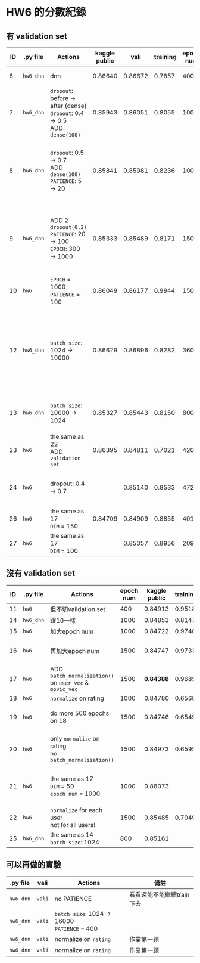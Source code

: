 HW6 的分數紀錄
==============

## 有 validation set
| ID | .py file  | Actions                                                                         | kaggle public | vali    | training | epoch num | 備註                                                                |
|----|-----------|---------------------------------------------------------------------------------|---------------|---------|----------|-----------|---------------------------------------------------------------------|
| 6  | `hw6_dnn` | dnn                                                                             | 0.86640       | 0.86672 | 0.7857   | 400       | 爛爛的，ㄏㄏ                                                        |
| 7  | `hw6_dnn` | `dropout`: before → after (dense)<br> `dropout`: 0.4 → 0.5<br> ADD `dense(100)` | 0.85943       | 0.86051 | 0.8055   | 1000      | 感覺還不錯ㄎㄎ                                                      |
| 8  | `hw6_dnn` | `dropout`: 0.5 → 0.7<br> ADD `dense(100)`<br> `PATIENCE`: 5 → 20                | 0.85841       | 0.85981 | 0.8236   | 1000      | 感覺可以把dropout再開更大一點<br> 然後patience大一點                |
| 9  | `hw6_dnn` | ADD 2 `dropout(0.2)`<br> `PATIENCE`: 20 → 100<br> `EPOCH`: 300 → 1000           | 0.85333       | 0.85489 | 0.8171   | 1500      | 可能還可以稍微把dropout開大<br> 然後PATIENCE也可以大一點            |
| 10 | `hw6`     | `EPOCH` = 1000<br> `PATIENCE` = 100                                             | 0.86049       | 0.86177 | 0.9944   | 1500      | model跟ID 5一樣                                                     |
| 12 | `hw6_dnn` | `batch size`: 1024 → 10000                                                      | 0.86629       | 0.86896 | 0.8282   | 360       | batch size改大之後就爛啦<br> 可能PATIENCE也要跟著調一下才會比較好@@ |
| 13 | `hw6_dnn` | `batch size`: 10000 → 1024                                                      | 0.85327       | 0.85443 | 0.8150   | 800       | 再測一次10，看看epoch數是多少                                       |
| 23 | `hw6`     | the same as 22<br> ADD `validation set`                                         | 0.86395       | 0.84811 | 0.7021   | 420       | 看來這個方法行不通呢QQ                                              |
| 24 | `hw6`     | dropout: 0.4 → 0.7                                                              |               | 0.85140 | 0.8533   | 472       | 結果變爛啦，dropout開太大了                                         |
| 26 | `hw6`     | the same as 17<br> `DIM` = 150                                                  | 0.84709       | 0.84909 | 0.8855   | 401       | **Report Problem 1**                                                |
| 27 | `hw6`     | the same as 17<br> `DIM` = 100                                                  |               | 0.85057 | 0.8956   | 209       | **Report Problem 1**                                                |

## 沒有 validation set
| ID | .py file  | Actions                                                   | epoch num | kaggle public | training | 備註                         |
|----|-----------|-----------------------------------------------------------|-----------|---------------|----------|------------------------------|
| 11 | `hw6`     | 但不切validation set                                      | 400       | 0.84913       | 0.9518   |                              |
| 14 | `hw6_dnn` | 跟10一樣                                                  | 1000      | 0.84853       | 0.8147   |                              |
| 15 | `hw6`     | 加大epoch num                                             | 1000      | 0.84722       | 0.9740   |                              |
| 16 | `hw6`     | 再加大epoch num                                           | 1500      | 0.84747       | 0.9733   | 感覺是overfit了XD            |
| 17 | `hw6`     | ADD `batch_normalization()` on `user_vec` & `movic_vec`   | 1500      | **0.84388**   | 0.9685   |                              |
| 18 | `hw6`     | `normalize` on rating                                     | 1000      | 0.84780       | 0.6568   |                              |
| 19 | `hw6`     | do more 500 epochs on 18                                  | 1500      | 0.84746       | 0.6549   | 好像不太算overfit @@         |
| 20 | `hw6`     | only `normalize` on rating<br> no `batch_normalization()` | 1500      | 0.84973       | 0.6595   | 看來normalize的成效很爛 @@   |
| 21 | `hw6`     | the same as 17<br> `DIM` = 50<br> `epoch num` = 1000      | 1000      | 0.88073       |          | 作業第二題 - Part 1: DIM變小 |
| 22 | `hw6`     | `normalize` for each user<br> not for all users!          | 1500      | 0.85485       | 0.7049   |                              |
| 25 | `hw6_dnn` | the same as 14<br> `batch size`: 1024                     | 800       | 0.85161       |          |                              |

## 可以再做的實驗
| .py file         | vali      | Actions                                         | 備註                      |
|------------------|-----------|-------------------------------------------------|---------------------------|
| `hw6_dnn`        | `vali`    | no PATIENCE                                     | 看看還能不能繼續train下去 |
| `hw6_dnn`        | `vali`    | `batch size`: 1024 → 16000<br> `PATIENCE` = 400 |                           |
| `hw6_dnn`        | `vali`    | normalize on `rating`                           | 作業第一題                |
| `hw6_dnn`        | `vali`    | normalize on `rating`                           | 作業第一題                |
